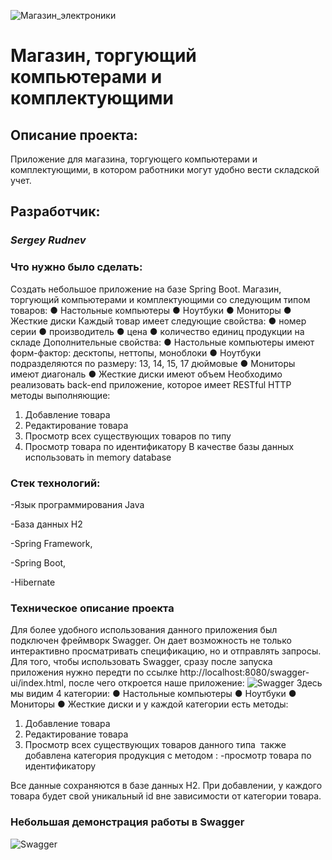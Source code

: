 ![Магазин_электроники](https://vector-volga.ru/image/data/novosti/Komputer%20shop/KPq-qORcEv8-1.jpg)
# Магазин, торгующий компьютерами и комплектующими



## Описание проекта:

Приложение для магазина, торгующего компьютерами и комплектующими, в котором работники могут удобно вести складской учет.

## Разработчик:
### *_Sergey Rudnev_*


### Что нужно было сделать:

Cоздать небольшое приложение на базе Spring Boot.
Магазин, торгующий компьютерами и комплектующими со следующим типом товаров:
● Настольные компьютеры
● Ноутбуки
● Мониторы
● Жесткие диски
Каждый товар имеет следующие свойства:
● номер серии
● производитель
● цена
● количество единиц продукции на складе
Дополнительные свойства:
● Настольные компьютеры имеют форм-фактор: десктопы, неттопы, моноблоки
● Ноутбуки подразделяются по размеру: 13, 14, 15, 17 дюймовые
● Мониторы имеют диагональ
● Жесткие диски имеют объем
Необходимо реализовать back-end приложение, которое имеет RESTful HTTP методы выполняющие:  
1. Добавление товара 
2. Редактирование товара
3. Просмотр всех существующих товаров по типу 
4. Просмотр товара по идентификатору
В качестве базы данных использовать in memory database


### Стек технологий:
-Язык программирования Java

-База данных H2

-Spring Framework,

-Spring Boot,

-Hibernate

### Техническое описание проекта
Для более удобного использования данного приложения был подключен фреймворк Swagger. Он дает возможность не только интерактивно просматривать спецификацию, но и отправлять запросы. Для того, чтобы использовать Swagger, сразу после запуска приложения нужно передти по ссылке http://localhost:8080/swagger-ui/index.html, после чего откроется наше приложение:
![Swagger](https://i.ibb.co/PQgKk03/2023-06-04-21-18-13.png)
Здесь мы видим 4 категории:
● Настольные компьютеры
● Ноутбуки
● Мониторы
● Жесткие диски
и у каждой категории есть методы:
1. Добавление товара 
2. Редактирование товара
3. Просмотр всех существующих товаров данного типа 
также добавлена категория продукция с методом :
-просмотр товара по идентификатору

Все данные сохраняются в базе данных H2. При добавлении, у каждого товара будет свой уникальный id вне зависимости от категории товара. 

### Небольшая демонстрация работы в Swagger
![Swagger](https://i.ibb.co/1rh1Rdr/2023-06-04-21-29-42.gif)
